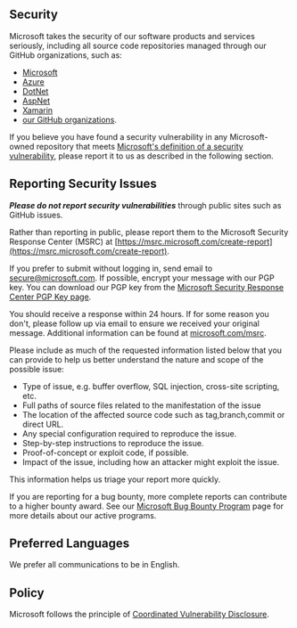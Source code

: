 <!-- BEGIN MICROSOFT SECURITY.MD V0.0.5 BLOCK -->

## Security

Microsoft takes the security of our software products and services seriously, including all source code repositories managed through our GitHub organizations, such as:

* [Microsoft](https://github.com/Microsoft)
* [Azure](https://github.com/Azure)
* [DotNet](https://github.com/dotnet)
* [AspNet](https://github.com/aspnet)
* [Xamarin](https://github.com/xamarin)
* [our GitHub organizations](https://opensource.microsoft.com/).

If you believe you have found a security vulnerability in any Microsoft-owned repository that meets [Microsoft's definition of a security vulnerability](https://docs.microsoft.com/en-us/previous-versions/tn-archive/cc751383(v=technet.10)), please report it to us as described in the following section.

## Reporting Security Issues

***Please do not report security vulnerabilities*** through public sites such as GitHub issues.

Rather than reporting in public, please report them to the Microsoft Security Response Center (MSRC) at [https://msrc.microsoft.com/create-report](https://msrc.microsoft.com/create-report).

If you prefer to submit without logging in, send email to [secure@microsoft.com](mailto:secure@microsoft.com).  If possible, encrypt your message with our PGP key. You can download our PGP key from the [Microsoft Security Response Center PGP Key page](https://www.microsoft.com/en-us/msrc/pgp-key-msrc).

You should receive a response within 24 hours. If for some reason you don't, please follow up via email to ensure we received your original message. Additional information can be found at [microsoft.com/msrc](https://www.microsoft.com/msrc).

Please include as much of the requested information listed below that you can provide to help us better understand the nature and scope of the possible issue:

  * Type of issue, e.g. buffer overflow, SQL injection, cross-site scripting, etc.
  * Full paths of source files related to the manifestation of the issue
  * The location of the affected source code such as tag,branch,commit or direct URL.
  * Any special configuration required to reproduce the issue.
  * Step-by-step instructions to reproduce the issue.
  * Proof-of-concept or exploit code, if possible.
  * Impact of the issue, including how an attacker might exploit the issue.

This information helps us triage your report more quickly.

If you are reporting for a bug bounty, more complete reports can contribute to a higher bounty award. See our [Microsoft Bug Bounty Program](https://microsoft.com/msrc/bounty) page for more details about our active programs.

## Preferred Languages

We prefer all communications to be in English.

## Policy

Microsoft follows the principle of [Coordinated Vulnerability Disclosure](https://www.microsoft.com/en-us/msrc/cvd).

<!-- END MICROSOFT SECURITY.MD BLOCK -->
